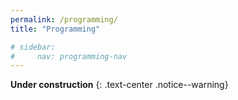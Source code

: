 ```yaml
---
permalink: /programming/
title: "Programming"

# sidebar:
#     nav: programming-nav
---
```


**Under construction** 
{: .text-center .notice--warning}
